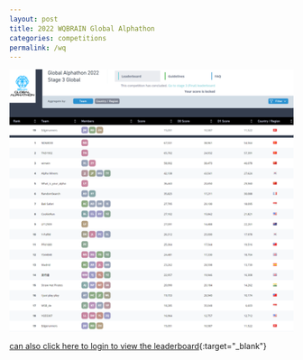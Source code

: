 ```yaml
---
layout: post
title: 2022 WQBRAIN Global Alphathon
categories: competitions
permalink: /wq
---
```


![Example image](/assets/attachment/image.png)

[can also click here to login to view the leaderboard](https://platform.worldquantbrain.com/competition/GA2022S3){:target="_blank"}
